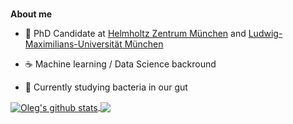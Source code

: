 <br />

**About me**

- 🧐 PhD Candidate at [Helmholtz Zentrum München](https://www.helmholtz-munich.de/helmholtz-zentrum-muenchen/index.html) and [Ludwig-Maximilians-Universität München](https://www.en.statistik.uni-muenchen.de/index.html)

- ☕ Machine learning / Data Science backround

- 🦠 Currently studying bacteria in our gut


<a href="https://github.com/Vlasovets/Oleg">
 <img align="center" src="https://github-readme-stats.vercel.app/api?username=Vlasovets&count_private=true&show_icons=true&theme=buefy" alt="Oleg's github stats"/>
</a>

<a href="https://github.com/Vlasovets/Oleg">
 <img align="center" src="https://github-readme-stats.vercel.app/api/top-langs/?username=Vlasovets&hide=jupyter%20notebook&langs_count=7&layout=compact" />
</a>

<!-- #### Current Projects

<a href="https://github.com/Vlasovets/GGLasso">
  <img align="center" src="https://github-readme-stats.vercel.app/api/pin/?username=Vlasovets&repo=GGLasso" />
</a>

<a href="https://github.com/Vlasovets/brain_challenge">
  <img align="center" src="https://github-readme-stats.vercel.app/api/pin/?username=Vlasovets&repo=brain_challenge" />
</a>

<a href="https://github.com/Vlasovets/Causal_Microbiome_Tutorial">
  <img align="center" src="https://github-readme-stats.vercel.app/api/pin/?username=Vlasovets&repo=Causal_Microbiome_Tutorial" />
</a>

<br />
<br /> -->
